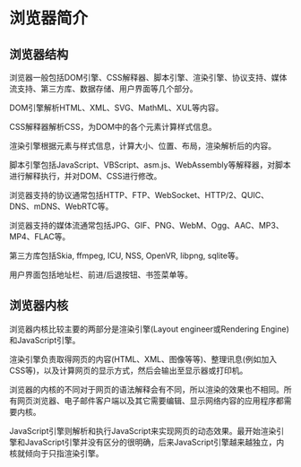 # 浏览器简介


## 浏览器结构

浏览器一般包括DOM引擎、CSS解释器、脚本引擎、渲染引擎、协议支持、媒体流支持、第三方库、数据存储、用户界面等几个部分。

DOM引擎解析HTML、XML、SVG、MathML、XUL等内容。

CSS解释器解析CSS，为DOM中的各个元素计算样式信息。

渲染引擎根据元素与样式信息，计算大小、位置、布局，渲染解析后的内容。

脚本引擎包括JavaScript、VBScript、asm.js、WebAssembly等解释器，对脚本进行解释执行，并对DOM、CSS进行修改。

浏览器支持的协议通常包括HTTP、FTP、WebSocket、HTTP/2、QUIC、DNS、mDNS、WebRTC等。

浏览器支持的媒体流通常包括JPG、GIF、PNG、WebM、Ogg、AAC、MP3、MP4、FLAC等。

第三方库包括Skia, ffmpeg, ICU, NSS, OpenVR, libpng, sqlite等。

用户界面包括地址栏、前进/后退按钮、书签菜单等。

## 浏览器内核

浏览器内核比较主要的两部分是渲染引擎(Layout engineer或Rendering Engine)和JavaScript引擎。

渲染引擎负责取得网页的内容(HTML、XML、图像等等)、整理讯息(例如加入CSS等)，以及计算网页的显示方式，然后会输出至显示器或打印机。

浏览器的内核的不同对于网页的语法解释会有不同，所以渲染的效果也不相同。所有网页浏览器、电子邮件客户端以及其它需要编辑、显示网络内容的应用程序都需要内核。

JavaScript引擎则解析和执行JavaScript来实现网页的动态效果。最开始渲染引擎和JavaScript引擎并没有区分的很明确，后来JavaScript引擎越来越独立，内核就倾向于只指渲染引擎。
